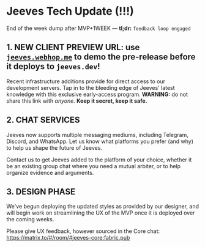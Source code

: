 # Jeeves Tech Update (!!!)
End of the week dump after MVP+1WEEK — **tl;dr:** `feedback loop engaged`

## 1. NEW CLIENT PREVIEW URL: use [`jeeves.webhop.me`](https://jeeves.webhop.me/) to demo the pre-release before it deploys to `jeeves.dev`!  
  
  Recent infrastructure additions provide for direct access to our development servers.  Tap in to the bleeding edge of Jeeves' latest knowledge with this exclusive early-access program.
  **WARNING:** do not share this link with _anyone_.  **Keep it secret, keep it safe.**

## 2. **CHAT SERVICES** 
Jeeves now supports multiple messaging mediums, including Telegram, Discord, and WhatsApp.  Let us know what platforms you prefer (and why) to help us shape the future of Jeeves.

Contact us to get Jeeves added to the platform of your choice, whether it be an existing group chat where you need a mutual arbiter, or to help organize evidence and arguments.

## 3. **DESIGN PHASE**
We've begun deploying the updated styles as provided by our designer, and will begin work on streamlining the UX of the MVP once it is deployed over the coming weeks.

Please give UX feedback, however sourced in the Core chat: https://matrix.to/#/room/#jeeves-core:fabric.pub
